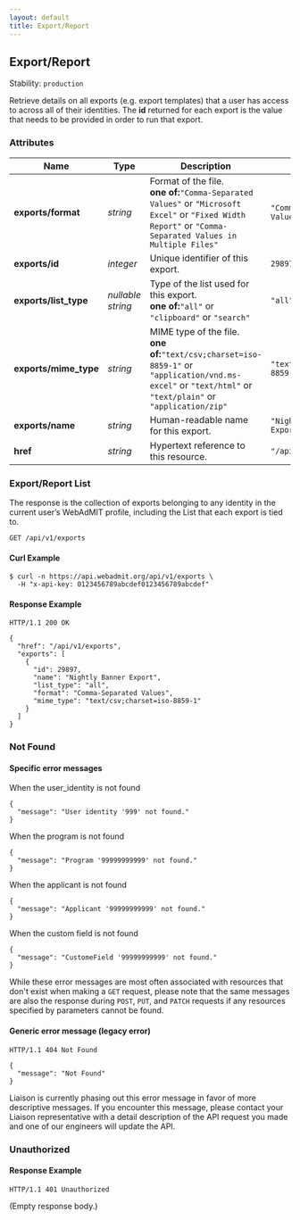 ```yaml
---
layout: default
title: Export/Report
---
```


<!-- WARNING: This is an automatically generated file.  Do not modify directly.  See script/generate-docs. -->

<h2><a name="resource-exports">Export/Report</a></h2>

<p>Stability: <code>production</code></p>

<p>Retrieve details on all exports (e.g. export templates) that a user has access to across all of their identities. The <strong>id</strong> returned for each export is the value that needs to be provided in order to run that export.</p>


<h3>Attributes</h3>

<table><thead>
<tr>
<th>Name</th>
<th>Type</th>
<th>Description</th>
<th>Example</th>
</tr>
</thead><tbody>
<tr>
<td><strong>exports/format</strong></td>
<td><em>string</em></td>
<td>Format of the file.<br/> <strong>one of:</strong><code>&quot;Comma-Separated Values&quot;</code> or <code>&quot;Microsoft Excel&quot;</code> or <code>&quot;Fixed Width Report&quot;</code> or <code>&quot;Comma-Separated Values in Multiple Files&quot;</code></td>
<td><code>&quot;Comma-Separated Values&quot;</code></td>
</tr>
<tr>
<td><strong>exports/id</strong></td>
<td><em>integer</em></td>
<td>Unique identifier of this export.</td>
<td><code>29897</code></td>
</tr>
<tr>
<td><strong>exports/list_type</strong></td>
<td><em>nullable string</em></td>
<td>Type of the list used for this export.<br/> <strong>one of:</strong><code>&quot;all&quot;</code> or <code>&quot;clipboard&quot;</code> or <code>&quot;search&quot;</code></td>
<td><code>&quot;all&quot;</code></td>
</tr>
<tr>
<td><strong>exports/mime_type</strong></td>
<td><em>string</em></td>
<td>MIME type of the file.<br/> <strong>one of:</strong><code>&quot;text/csv;charset=iso-8859-1&quot;</code> or <code>&quot;application/vnd.ms-excel&quot;</code> or <code>&quot;text/html&quot;</code> or <code>&quot;text/plain&quot;</code> or <code>&quot;application/zip&quot;</code></td>
<td><code>&quot;text/csv;charset=iso-8859-1&quot;</code></td>
</tr>
<tr>
<td><strong>exports/name</strong></td>
<td><em>string</em></td>
<td>Human-readable name for this export.</td>
<td><code>&quot;Nightly Banner Export&quot;</code></td>
</tr>
<tr>
<td><strong>href</strong></td>
<td><em>string</em></td>
<td>Hypertext reference to this resource.</td>
<td><code>&quot;/api/v1/exports&quot;</code></td>
</tr>
</tbody></table>

<h3><a name="link-GET-exports-/api/v1/exports">Export/Report List</a></h3>

<p>The response is the collection of exports belonging to any identity in the current user’s WebAdMIT profile, including the List that each export is tied to.</p>

<pre><code>GET /api/v1/exports
</code></pre>

<h4>Curl Example</h4>

<pre lang="bash"><code>$ curl -n https://api.webadmit.org/api/v1/exports \
  -H &quot;x-api-key: 0123456789abcdef0123456789abcdef&quot;
</code></pre>

<h4>Response Example</h4>

<pre><code>HTTP/1.1 200 OK
</code></pre>

<pre lang="json"><code>{
  &quot;href&quot;: &quot;/api/v1/exports&quot;,
  &quot;exports&quot;: [
    {
      &quot;id&quot;: 29897,
      &quot;name&quot;: &quot;Nightly Banner Export&quot;,
      &quot;list_type&quot;: &quot;all&quot;,
      &quot;format&quot;: &quot;Comma-Separated Values&quot;,
      &quot;mime_type&quot;: &quot;text/csv;charset=iso-8859-1&quot;
    }
  ]
}
</code></pre>

<h3>Not Found</h3>

<h4>Specific error messages</h4>

<p>When the user_identity is not found</p>

<pre lang="json"><code>{
  &quot;message&quot;: &quot;User identity &#39;999&#39; not found.&quot;
}
</code></pre>

<p>When the program is not found</p>

<pre lang="json"><code>{
  &quot;message&quot;: &quot;Program &#39;99999999999&#39; not found.&quot;
}
</code></pre>

<p>When the applicant is not found</p>

<pre lang="json"><code>{
  &quot;message&quot;: &quot;Applicant &#39;99999999999&#39; not found.&quot;
}
</code></pre>

<p>When the custom field is not found</p>

<pre lang="json"><code>{
  &quot;message&quot;: &quot;CustomeField &#39;99999999999&#39; not found.&quot;
}
</code></pre>

<p>While these error messages are most often associated with resources that don&#39;t exist when making a <code>GET</code> request, please note that the same messages are also the response during <code>POST</code>, <code>PUT</code>, and <code>PATCH</code> requests if any resources specified by parameters cannot be found.</p>

<h4>Generic error message (legacy error)</h4>

<pre><code>HTTP/1.1 404 Not Found
</code></pre>

<pre lang="json"><code>{
  &quot;message&quot;: &quot;Not Found&quot;
}
</code></pre>

<p>Liaison is currently phasing out this error message in favor of more descriptive messages.  If you encounter this message, please contact your Liaison representative with a detail description of the API request you made and one of our engineers will update the API.</p>

<h3>Unauthorized</h3>

<h4>Response Example</h4>

<pre><code>HTTP/1.1 401 Unauthorized
</code></pre>

<p>(Empty response body.)</p>

